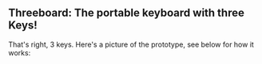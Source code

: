 ## Threeboard: The portable keyboard with **three** Keys!

That's right, 3 keys. Here's a picture of the prototype, see below for how it works:








